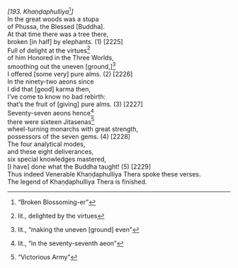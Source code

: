 *\[193. Khaṇḍaphulliya*[^1]*\]*  
In the great woods was a stupa  
of Phussa, the Blessed \[Buddha\].  
At that time there was a tree there,  
broken \[in half\] by elephants. (1) \[2225\]  
Full of delight at the virtues[^2]  
of him Honored in the Three Worlds,  
smoothing out the uneven \[ground,\][^3]  
I offered \[some very\] pure alms. (2) \[2226\]  
In the ninety-two aeons since  
I did that \[good\] karma then,  
I’ve come to know no bad rebirth:  
that’s the fruit of \[giving\] pure alms. (3) \[2227\]  
Seventy-seven aeons hence[^4]  
there were sixteen Jitasenas[^5]  
wheel-turning monarchs with great strength,  
possessors of the seven gems. (4) \[2228\]  
The four analytical modes,  
and these eight deliverances,  
six special knowledges mastered,  
\[I have\] done what the Buddha taught! (5) \[2229\]  
Thus indeed Venerable Khaṇḍaphulliya Thera spoke these verses.  
The legend of Khaṇḍaphulliya Thera is finished.  
[^1]: “Broken Blossoming-er”  
[^2]: lit., delighted by the virtues  
[^3]: lit., “making the uneven \[ground\] even”  
[^4]: lit., “in the seventy-seventh aeon”  
[^5]: “Victorious Army”
